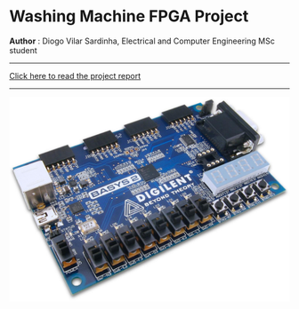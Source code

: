 # <span>**Washing Machine FPGA Project**</span> 

**Author**  :  Diogo Vilar Sardinha,  Electrical and Computer Engineering  MSc student

------

[Click here to read the project report](./latex-report/report.pdf)

------

![](./latex-report/img/basys2.jpg)